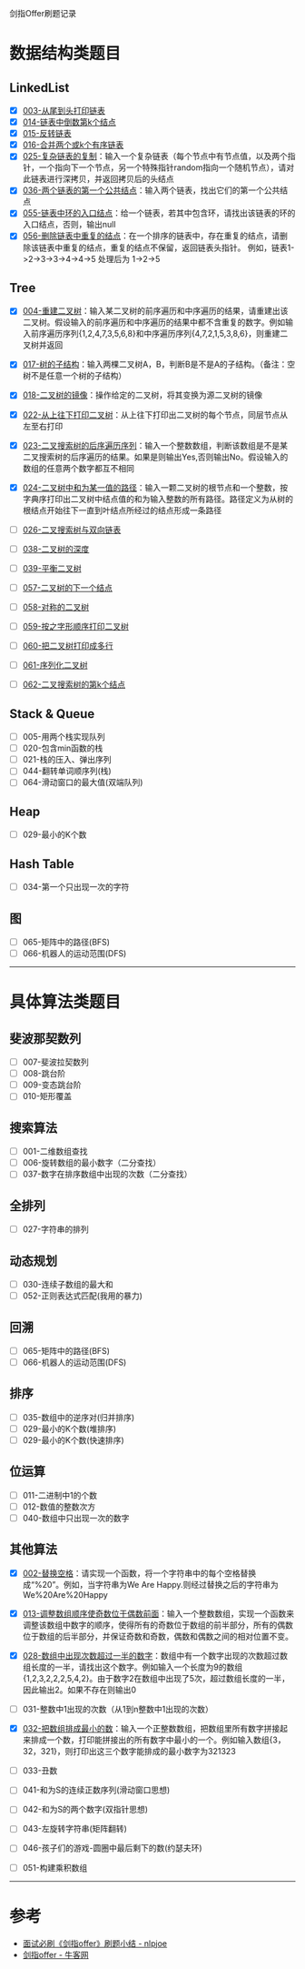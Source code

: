 剑指Offer刷题记录

# 数据结构类题目

## LinkedList

- [x] [003-从尾到头打印链表](https://github.com/SouthBegonia/Computer-Course/blob/master/Offer/OfferCode/DataStructure_LinkedList_003.cs)
- [x] [014-链表中倒数第k个结点](https://github.com/SouthBegonia/Computer-Course/blob/master/Offer/OfferCode/DataStructure_LinkedList_014.cs)
- [x] [015-反转链表](https://github.com/SouthBegonia/Computer-Course/blob/master/Offer/OfferCode/DataStructure_LinkedList_015.cs)
- [x] [016-合并两个或k个有序链表](https://github.com/SouthBegonia/Computer-Course/blob/master/Offer/OfferCode/DataStructure_LinkedList_016.cs)
- [x] [025-复杂链表的复制](https://github.com/SouthBegonia/Computer-Course/blob/master/Offer/OfferCode/DataStructure_LinkedList_025.cs)：输入一个复杂链表（每个节点中有节点值，以及两个指针，一个指向下一个节点，另一个特殊指针random指向一个随机节点），请对此链表进行深拷贝，并返回拷贝后的头结点
- [x] [036-两个链表的第一个公共结点](https://github.com/SouthBegonia/Computer-Course/blob/master/Offer/OfferCode/DataStructure_LinkedList_036.cs)：输入两个链表，找出它们的第一个公共结点
- [x] [055-链表中环的入口结点](https://github.com/SouthBegonia/Computer-Course/blob/master/Offer/OfferCode/DataStructure_LinkedList_055.cs)：给一个链表，若其中包含环，请找出该链表的环的入口结点，否则，输出null
- [x] [056-删除链表中重复的结点](https://github.com/SouthBegonia/Computer-Course/blob/master/Offer/OfferCode/DataStructure_LinkedList_056.cs)：在一个排序的链表中，存在重复的结点，请删除该链表中重复的结点，重复的结点不保留，返回链表头指针。 例如，链表1->2->3->3->4->4->5 处理后为 1->2->5

## Tree

- [x] [004-重建二叉树](https://github.com/SouthBegonia/Computer-Course/blob/master/Offer/Tree/DataStructure_Tree_004.cs)：输入某二叉树的前序遍历和中序遍历的结果，请重建出该二叉树。假设输入的前序遍历和中序遍历的结果中都不含重复的数字。例如输入前序遍历序列{1,2,4,7,3,5,6,8}和中序遍历序列{4,7,2,1,5,3,8,6}，则重建二叉树并返回

- [x] [017-树的子结构](https://github.com/SouthBegonia/Computer-Course/blob/master/Offer/Tree/DataStructure_Tree_017.cs)：输入两棵二叉树A，B，判断B是不是A的子结构。（备注：空树不是任意一个树的子结构）
- [x] [018-二叉树的镜像](https://github.com/SouthBegonia/Computer-Course/blob/master/Offer/Tree/DataStructure_Tree_018.cs)：操作给定的二叉树，将其变换为源二叉树的镜像
- [x] [022-从上往下打印二叉树](https://github.com/SouthBegonia/Computer-Course/blob/master/Offer/Tree/DataStructure_Tree_022.cs)：从上往下打印出二叉树的每个节点，同层节点从左至右打印
- [x] [023-二叉搜索树的后序遍历序列](https://github.com/SouthBegonia/Computer-Course/blob/master/Offer/Tree/DataStructure_Tree_023.cs)：输入一个整数数组，判断该数组是不是某二叉搜索树的后序遍历的结果。如果是则输出Yes,否则输出No。假设输入的数组的任意两个数字都互不相同
- [x] [024-二叉树中和为某一值的路径](https://github.com/SouthBegonia/Computer-Course/blob/master/Offer/Tree/DataStructure_Tree_024.cs)：输入一颗二叉树的根节点和一个整数，按字典序打印出二叉树中结点值的和为输入整数的所有路径。路径定义为从树的根结点开始往下一直到叶结点所经过的结点形成一条路径
- [ ] [026-二叉搜索树与双向链表](https://github.com/SouthBegonia/Computer-Course/blob/master/Offer/Tree/DataStructure_Tree_026.cs)
- [ ] [038-二叉树的深度](https://github.com/SouthBegonia/Computer-Course/blob/master/Offer/Tree/DataStructure_Tree_038.cs)
- [ ] [039-平衡二叉树](https://github.com/SouthBegonia/Computer-Course/blob/master/Offer/Tree/DataStructure_Tree_039.cs)
- [ ] [057-二叉树的下一个结点](https://github.com/SouthBegonia/Computer-Course/blob/master/Offer/Tree/DataStructure_Tree_057.cs)
- [ ] [058-对称的二叉树](https://github.com/SouthBegonia/Computer-Course/blob/master/Offer/Tree/DataStructure_Tree_058.cs)
- [ ] [059-按之字形顺序打印二叉树](https://github.com/SouthBegonia/Computer-Course/blob/master/Offer/Tree/DataStructure_Tree_059.cs)
- [ ] [060-把二叉树打印成多行](https://github.com/SouthBegonia/Computer-Course/blob/master/Offer/Tree/DataStructure_Tree_060.cs)
- [ ] [061-序列化二叉树](https://github.com/SouthBegonia/Computer-Course/blob/master/Offer/Tree/DataStructure_Tree_061.cs)
- [ ] [062-二叉搜索树的第k个结点](https://github.com/SouthBegonia/Computer-Course/blob/master/Offer/Tree/DataStructure_Tree_062.cs)

## Stack & Queue

- [ ] 005-用两个栈实现队列
- [ ] 020-包含min函数的栈
- [ ] 021-栈的压入、弹出序列
- [ ] 044-翻转单词顺序列(栈)
- [ ] 064-滑动窗口的最大值(双端队列)

## Heap

- [ ] 029-最小的K个数
## Hash Table
- [ ] 034-第一个只出现一次的字符

## 图
- [ ] 065-矩阵中的路径(BFS)
- [ ] 066-机器人的运动范围(DFS)

-----------------------------


# 具体算法类题目

## 斐波那契数列

- [ ] 007-斐波拉契数列
- [ ] 008-跳台阶
- [ ] 009-变态跳台阶
- [ ] 010-矩形覆盖

## 搜索算法
- [ ] 001-二维数组查找
- [ ] 006-旋转数组的最小数字（二分查找）
- [ ] 037-数字在排序数组中出现的次数（二分查找）

## 全排列
- [ ] 027-字符串的排列

## 动态规划
 - [ ] 030-连续子数组的最大和
- [ ] 052-正则表达式匹配(我用的暴力)

## 回溯

- [ ] 065-矩阵中的路径(BFS)
- [ ] 066-机器人的运动范围(DFS)

## 排序
- [ ] 035-数组中的逆序对(归并排序)
- [ ] 029-最小的K个数(堆排序)
- [ ] 029-最小的K个数(快速排序)

## 位运算
- [ ] 011-二进制中1的个数
- [ ] 012-数值的整数次方
- [ ] 040-数组中只出现一次的数字

## 其他算法
- [x] [002-替换空格](https://github.com/SouthBegonia/Computer-Course/blob/master/Offer/Others/Algorithm_others_002.cs)：请实现一个函数，将一个字符串中的每个空格替换成“%20”。例如，当字符串为We Are Happy.则经过替换之后的字符串为We%20Are%20Happy
- [x] [013-调整数组顺序使奇数位于偶数前面](https://github.com/SouthBegonia/Computer-Course/blob/master/Offer/Others/Algorithm_others_013.cs)：输入一个整数数组，实现一个函数来调整该数组中数字的顺序，使得所有的奇数位于数组的前半部分，所有的偶数位于数组的后半部分，并保证奇数和奇数，偶数和偶数之间的相对位置不变。
- [x] [028-数组中出现次数超过一半的数字](https://github.com/SouthBegonia/Computer-Course/blob/master/Offer/Others/Algorithm_others_028.cs)：数组中有一个数字出现的次数超过数组长度的一半，请找出这个数字。例如输入一个长度为9的数组{1,2,3,2,2,2,5,4,2}。由于数字2在数组中出现了5次，超过数组长度的一半，因此输出2。如果不存在则输出0
- [ ] 031-整数中1出现的次数（从1到n整数中1出现的次数）
- [x] [032-把数组排成最小的数](https://github.com/SouthBegonia/Computer-Course/blob/master/Offer/Others/Algorithm_others_032.cs)：输入一个正整数数组，把数组里所有数字拼接起来排成一个数，打印能拼接出的所有数字中最小的一个。例如输入数组{3，32，321}，则打印出这三个数字能排成的最小数字为321323
- [ ] 033-丑数
- [ ] 041-和为S的连续正数序列(滑动窗口思想)
- [ ] 042-和为S的两个数字(双指针思想)
- [ ] 043-左旋转字符串(矩阵翻转)
- [ ] 046-孩子们的游戏-圆圈中最后剩下的数(约瑟夫环)
- [ ] 051-构建乘积数组



-----------------------------------

# 参考

- [面试必刷《剑指offer》刷题小结 - nlpjoe](https://www.jianshu.com/p/53f6bf6f8d50)
- [剑指offer -  牛客网](https://www.nowcoder.com/ta/coding-interviews)